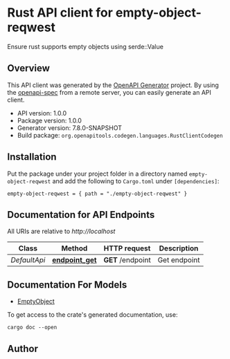 # Rust API client for empty-object-reqwest

Ensure rust supports empty objects using serde::Value


## Overview

This API client was generated by the [OpenAPI Generator](https://openapi-generator.tech) project.  By using the [openapi-spec](https://openapis.org) from a remote server, you can easily generate an API client.

- API version: 1.0.0
- Package version: 1.0.0
- Generator version: 7.8.0-SNAPSHOT
- Build package: `org.openapitools.codegen.languages.RustClientCodegen`

## Installation

Put the package under your project folder in a directory named `empty-object-reqwest` and add the following to `Cargo.toml` under `[dependencies]`:

```
empty-object-reqwest = { path = "./empty-object-reqwest" }
```

## Documentation for API Endpoints

All URIs are relative to *http://localhost*

Class | Method | HTTP request | Description
------------ | ------------- | ------------- | -------------
*DefaultApi* | [**endpoint_get**](docs/DefaultApi.md#endpoint_get) | **GET** /endpoint | Get endpoint


## Documentation For Models

 - [EmptyObject](docs/EmptyObject.md)


To get access to the crate's generated documentation, use:

```
cargo doc --open
```

## Author



